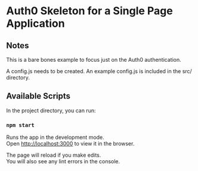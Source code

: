 # Auth0 Skeleton for a Single Page Application

## Notes

This is a bare bones example to focus just on the Auth0 authentication.

A config.js needs to be created. An example config.js is included in the src/ directory.

## Available Scripts

In the project directory, you can run:

### `npm start`

Runs the app in the development mode.\
Open [http://localhost:3000](http://localhost:3000) to view it in the browser.

The page will reload if you make edits.\
You will also see any lint errors in the console.
